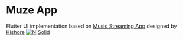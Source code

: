 # Muze App

Flutter UI implementation based on [Music Streaming App](https://dribbble.com/shots/5668067-Music-Streaming-App-Freebie-Day-341-365-Project365p) designed by [Kishore](https://dribbble.com/elitepixels)
[![N|Solid](https://project365.design/wp-content/uploads/2018/12/07122018-design.png)](https://dribbble.com/shots/5668067-Music-Streaming-App-Freebie-Day-341-365-Project365)
